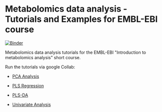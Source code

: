 # Metabolomics data analysis - Tutorials and Examples for EMBL-EBI course

[![Binder](https://mybinder.org/badge_logo.svg)](https://mybinder.org/v2/gh/Gscorreia89/metabolomics-course-ebi/HEAD)

Metabolomics data analysis tutorials for the EMBL-EBI "Introduction to metabolomics analysis" short course.

Run the tutorials via google Collab:
 - [PCA Analysis](https://colab.research.google.com/github/Gscorreia89/metabolomics-course-ebi/blob/master/PCA.ipynb)

 - [PLS Regression](https://colab.research.google.com/github/Gscorreia89/metabolomics-course-ebi/blob/master/PLS.ipynb)

 - [PLS-DA](https://colab.research.google.com/github/Gscorreia89/metabolomics-course-ebi/blob/master/PLS-DA.ipynb)

 - [Univariate Analysis](https://colab.research.google.com/github/Gscorreia89/metabolomics-course-ebi/blob/master/UnivariateAnalysis.ipynb)

